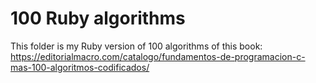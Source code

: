 # 100 Ruby algorithms
This folder is my Ruby version of 100 algorithms of this book:
https://editorialmacro.com/catalogo/fundamentos-de-programacion-c-mas-100-algoritmos-codificados/

